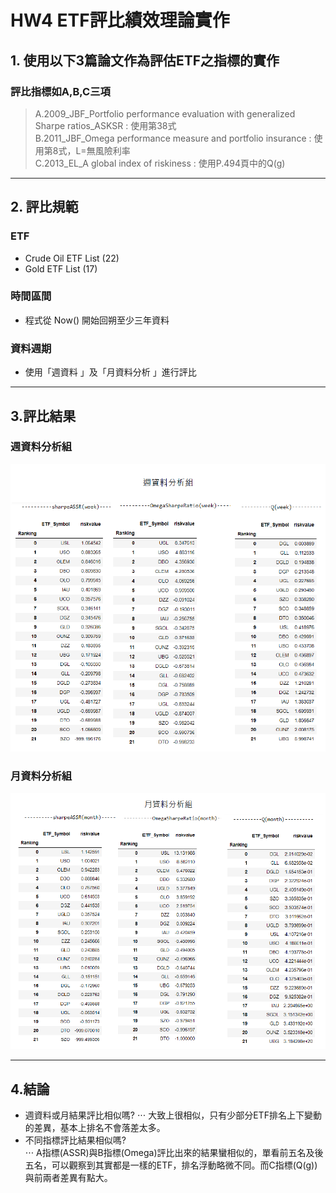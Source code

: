 # HW4 ETF評比績效理論實作


## 1. 使用以下3篇論文作為評估ETF之指標的實作

### 評比指標如A,B,C三項
>A.2009_JBF_Portfolio performance evaluation with generalized Sharpe ratios_ASKSR : 使用第38式  
>B.2011_JBF_Omega performance measure and portfolio insurance : 使用第8式，L=無風險利率  
>C.2013_EL_A global index of riskiness : 使用P.494頁中的Q(g)  

---

## 2. 評比規範


### ETF
- Crude Oil ETF List (22)  
- Gold ETF List (17)  

### 時間區間  
- 程式從 Now() 開始回朔至少三年資料 

### 資料週期
- 使用「週資料 」及「月資料分析 」進行評比  

--- 

## 3.評比結果

### 週資料分析組
![week](image/week.PNG)

### 月資料分析組
![month](image/month.PNG)

---

## 4.結論
* 週資料或月結果評比相似嗎? 
⋅⋅⋅ 大致上很相似，只有少部分ETF排名上下變動的差異，基本上排名不會落差太多。
* 不同指標評比結果相似嗎?  
⋅⋅⋅ A指標(ASSR)與B指標(Omega)評比出來的結果蠻相似的，單看前五名及後五名，可以觀察到其實都是一樣的ETF，排名浮動略微不同。而C指標(Q(g))與前兩者差異有點大。

